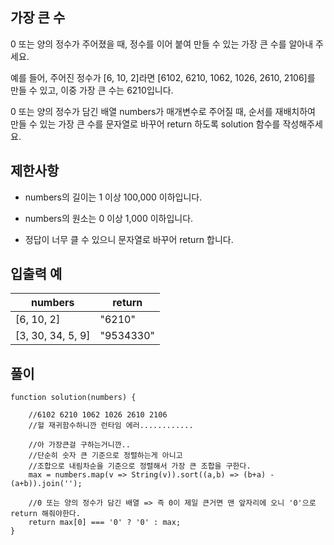 ## 가장 큰 수

0 또는 양의 정수가 주어졌을 때, 정수를 이어 붙여 만들 수 있는 가장 큰 수를 알아내 주세요.

예를 들어, 주어진 정수가 [6, 10, 2]라면 [6102, 6210, 1062, 1026, 2610, 2106]를 만들 수 있고, 이중 가장 큰 수는 6210입니다.

0 또는 양의 정수가 담긴 배열 numbers가 매개변수로 주어질 때, 순서를 재배치하여 만들 수 있는 가장 큰 수를 문자열로 바꾸어 return 하도록 solution 함수를 작성해주세요.

## 제한사항

- numbers의 길이는 1 이상 100,000 이하입니다.

- numbers의 원소는 0 이상 1,000 이하입니다.

- 정답이 너무 클 수 있으니 문자열로 바꾸어 return 합니다.

## 입출력 예

| numbers           | return    |
| ----------------- | --------- |
| [6, 10, 2]        | "6210"    |
| [3, 30, 34, 5, 9] | "9534330" |

## 풀이

```
function solution(numbers) {

    //6102 6210 1062 1026 2610 2106
    //헐 재귀함수하니깐 런타임 에러............

    //아 가장큰걸 구하는거니깐..
    //단순히 숫자 큰 기준으로 정렬하는게 아니고
    //조합으로 내림차순을 기준으로 정렬해서 가장 큰 조합을 구한다.
    max = numbers.map(v => String(v)).sort((a,b) => (b+a) - (a+b)).join('');

    //0 또는 양의 정수가 담긴 배열 => 즉 0이 제일 큰거면 맨 앞자리에 오니 '0'으로 return 해줘야한다.
    return max[0] === '0' ? '0' : max;
}
```
